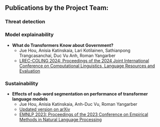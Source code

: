 
## Publications by the Project Team:


### Threat detection


### Model explainability

- __What do Transformers Know about Government?__
  - Jue Hou, Anisia Katinskaia, Lari Kotilainen, Sathianpong Trangcasanchai, Duc Vu Anh, Roman Yangarber
  - [LREC-COLING 2024: Proceedings of the 2024 Joint International Conference on Computational Linguistics, Language Resources and Evaluation](https://lrec-coling-2024.org/)


### Sustainability

- __Effects of sub-word segmentation on performance of transformer language models__
  - Jue Hou, Anisia Katinskaia, Anh-Duc Vu, Roman Yangarber
  - [Updated version on arXiv](https://arxiv.org/abs/2305.05480)
  - [EMNLP 2023: Proceedings of the 2023 Conference on Empirical Methods in Natural Language Processing](https://aclanthology.org/2023.emnlp-main.459/)
